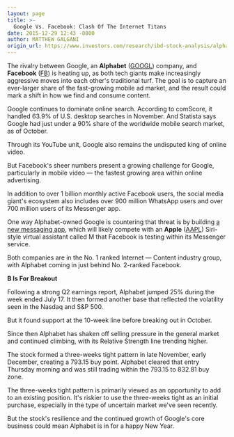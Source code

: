 ```yaml
---
layout: page
title: >-
  Google Vs. Facebook: Clash Of The Internet Titans
date: 2015-12-29 12:43 -0800
author: MATTHEW GALGANI
origin_url: https://www.investors.com/research/ibd-stock-analysis/alphabet-google-vs-facebook-mobile-ads-online-video-messenger-app/
---
```





The rivalry between Google, an **Alphabet** ([GOOGL](https://research.investors.com/quote.aspx?symbol=GOOGL)) company, and **Facebook** ([FB](https://research.investors.com/quote.aspx?symbol=FB)) is heating up, as both tech giants make increasingly aggressive moves into each other's traditional turf. The goal is to capture an ever-larger share of the fast-growing mobile ad market, and the result could mark a shift in how we find and consume content.


Google continues to dominate online search. According to comScore, it handled 63.9% of U.S. desktop searches in November. And Statista says Google had just under a 90% share of the worldwide mobile search market, as of October.


Through its YouTube unit, Google also remains the undisputed king of online video.


But Facebook's sheer numbers present a growing challenge for Google, particularly in mobile video — the fastest growing area within online advertising.


In addition to over 1 billion monthly active Facebook users, the social media giant's ecosystem also includes over 900 million WhatsApp users and over 700 million users of its Messenger app.


One way Alphabet-owned Google is countering that threat is by building [a new messaging app](http://news.investors.com/technology/122315-786673-new-alphabet-messaging-app-takes-on-facebook.htm), which will likely compete with an **Apple** ([AAPL](https://research.investors.com/quote.aspx?symbol=AAPL)) Siri-style virtual assistant called M that Facebook is testing within its Messenger service.


Both companies are in the No. 1 ranked Internet — Content industry group, with Alphabet coming in just behind No. 2-ranked Facebook.


**B Is For Breakout**


Following a strong Q2 earnings report, Alphabet jumped 25% during the week ended July 17. It then formed another base that reflected the volatility seen in the Nasdaq and S&P 500.


But it found support at the 10-week line before breaking out in October.


Since then Alphabet has shaken off selling pressure in the general market and continued climbing, with its Relative Strength line trending higher.


The stock formed a three-weeks tight pattern in late November, early December, creating a 793.15 buy point. Alphabet cleared that entry Thursday morning and was still trading within the 793.15 to 832.81 buy zone.


The three-weeks tight pattern is primarily viewed as an opportunity to add to an existing position. It's riskier to use the three-weeks tight as an initial purchase, especially in the type of uncertain market we've seen recently.


But the stock's resilience and the continued growth of Google's core business could mean Alphabet is in for a happy New Year.




